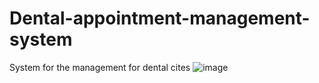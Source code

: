 # Dental-appointment-management-system
System for the management for dental cites
![image](https://img.shields.io/badge/GitHub-100000?style=for-the-badge&logo=github&logoColor=white)
